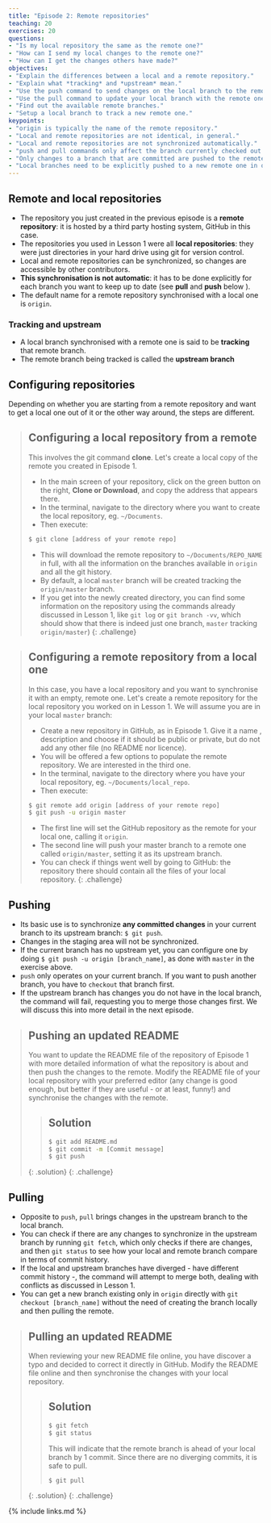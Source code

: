 ```yaml
---
title: "Episode 2: Remote repositories"
teaching: 20
exercises: 20
questions:
- "Is my local repository the same as the remote one?"
- "How can I send my local changes to the remote one?"
- "How can I get the changes others have made?"
objectives:
- "Explain the differences between a local and a remote repository."
- "Explain what *tracking* and *upstream* mean."
- "Use the push command to send changes on the local branch to the remote one."
- "Use the pull command to update your local branch with the remote one."
- "Find out the available remote branches."
- "Setup a local branch to track a new remote one."
keypoints:
- "origin is typically the name of the remote repository."
- "Local and remote repositories are not identical, in general."
- "Local and remote repositories are not synchronized automatically."
- "push and pull commands only affect the branch currently checked out."
- "Only changes to a branch that are committed are pushed to the remote."
- "Local branches need to be explicitly pushed to a new remote one in order to share them."
---
```


## Remote and local repositories

- The repository you just created in the previous episode is a **remote
 repository**: it is hosted by a third party hosting system, GitHub in this
  case.
- The repositories you used in Lesson 1 were all **local repositories**: they
 were just directories in your hard drive using git for version control.
- Local and remote repositories can be synchronized, so changes are
 accessible by other contributors.
- **This synchronisation is not automatic**: it has to be done explicitly
 for each branch you want to keep up to date (see **pull** and **push** below
 ).
- The default name for a remote repository synchronised with a local one is
 `origin`. 

### Tracking and upstream

- A local branch synchronised with a remote one is said to be **tracking**
that remote branch.
- The remote branch being tracked is called the **upstream branch**

## Configuring repositories

Depending on whether you are starting from a remote repository and want to get 
 a local one out of it or the other way around, the steps are different. 
  
> ## Configuring a local repository from a remote
> This involves the git command **clone**. Let's
> create a local copy of the remote you created in Episode 1. 
>
>- In the main screen of your repository, click on the green button on the
> right, **Clone or Download**, and copy the address that appears there. 
>- In the terminal, navigate to the directory where you want to create the local
> repository, eg. `~/Documents`.
>- Then execute:
>
>```bash
>$ git clone [address of your remote repo]
>```
>- This will download the remote repository to `~/Documents/REPO_NAME` in full,
>with all the information on the branches available in `origin` and all the
> git history.
>- By default, a local `master` branch will be created tracking the 
>`origin/master` branch.
>- If you get into the newly created directory, you can find some information
> on the repository using the commands already discussed in Lesson 1, like
> `git log` or `git branch -vv`, which should show that there is indeed just one
> branch, `master` tracking `origin/master`)
{: .challenge}

> ## Configuring a remote repository from a local one
> In this case, you have a local repository and you want to synchronise it
> with an empty, remote one. Let's create a remote repository for the local
> repository you worked on in Lesson 1. We will assume you are in your local
> `master` branch:
>
>- Create a new repository in GitHub, as in Episode 1. Give it a name
>, description and choose
> if it should be public or private, but do not add any other file (no README
> nor licence).
>- You will be offered a few options to populate the remote repository. We are
> interested in the third one.
>- In the terminal, navigate to the directory where you have your local
> repository, eg. `~/Documents/local_repo`.
>- Then execute:
>
>```bash
>$ git remote add origin [address of your remote repo]
>$ git push -u origin master
>```
>- The first line will set the GitHub repository as the remote for your
> local one, calling it `origin`.
>- The second line will push your master branch to a remote one called
> `origin/master`, setting it as its upstream branch.
>- You can check if things went well by going to GitHub: the repository there
> should contain all the files of your local repository.
{: .challenge}


## Pushing

- Its basic use is to synchronize **any committed changes** in your current
 branch to its upstream branch: `$ git push`.
- Changes in the staging area will not be synchronized. 
- If the current branch has no upstream yet, you can configure one by doing 
`$ git push -u origin [branch_name]`, as done with `master` in the exercise
 above.
- `push` only operates on your current branch. If you want to push another
 branch, you have to `checkout` that branch first.
- If the upstream branch has changes you do not have in the local branch, the
 command will fail, requesting you to merge those changes first. We will
  discuss this into more detail in the next episode.
  
> ## Pushing an updated README
> You want to update the README file of the repository of Episode 1 with more
> detailed information of what the repository is about and then push the
> changes to the remote. 
> Modify the README file of your local repository with your preferred editor
> (any change is good enough, but better if they are useful - or at least, 
> funny!) and synchronise the changes with the remote.
>
> > ## Solution
> > ```bash
> > $ git add README.md
> > $ git commit -m [Commit message]
> > $ git push
> > ```
> {: .solution}
{: .challenge}

## Pulling

- Opposite to `push`, `pull` brings changes in the upstream branch to the local
 branch.
- You can check if there are any changes to synchronize in the upstream
 branch by running `git fetch`, which only checks if there are changes, and then
  `git status` to see how your local and remote branch compare in terms of
   commit history.
- If the local and upstream branches have diverged - have different
 commit history -, the command will attempt to merge both, dealing with
  conflicts as discussed in Lesson 1.
- You can get a new branch existing only in `origin` directly with `git
 checkout [branch_name]` without the need of creating the branch locally and
  then pulling the remote. 

> ## Pulling an updated README
> When reviewing your new README file online, you have discover a typo and
> decided to correct it directly in GitHub. Modify the README file online and
> then synchronise the changes with your local repository.
>
> > ## Solution
> > ```bash
> > $ git fetch
> > $ git status
> > ```
> > This will indicate that the remote branch is ahead of your local branch
> by 1 commit. Since there are no diverging commits, it is safe to pull. 
> > ```bash
> > $ git pull
> > ```
> {: .solution}
{: .challenge}
  
{% include links.md %}
